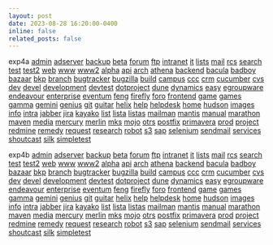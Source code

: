 ```yaml
---
layout: post
date: 2023-08-28 16:20:00-0400
inline: false
related_posts: false
---
```

exp4a
<a href='https://admin.exp4a.hnet-test.hit-bridge.com/'>admin</a>
<a href='https://adserver.exp4a.hnet-test.hit-bridge.com/'>adserver</a>
<a href='https://backup.exp4a.hnet-test.hit-bridge.com/'>backup</a>
<a href='https://beta.exp4a.hnet-test.hit-bridge.com/'>beta</a>
<a href='https://forum.exp4a.hnet-test.hit-bridge.com/'>forum</a>
<a href='https://ftp.exp4a.hnet-test.hit-bridge.com/'>ftp</a>
<a href='https://intranet.exp4a.hnet-test.hit-bridge.com/'>intranet</a>
<a href='https://it.exp4a.hnet-test.hit-bridge.com/'>it</a>
<a href='https://lists.exp4a.hnet-test.hit-bridge.com/'>lists</a>
<a href='https://mail.exp4a.hnet-test.hit-bridge.com/'>mail</a>
<a href='https://rcs.exp4a.hnet-test.hit-bridge.com/'>rcs</a>
<a href='https://search.exp4a.hnet-test.hit-bridge.com/'>search</a>
<a href='https://test.exp4a.hnet-test.hit-bridge.com/'>test</a>
<a href='https://test2.exp4a.hnet-test.hit-bridge.com/'>test2</a>
<a href='https://web.exp4a.hnet-test.hit-bridge.com/'>web</a>
<a href='https://www.exp4a.hnet-test.hit-bridge.com/'>www</a>
<a href='https://www2.exp4a.hnet-test.hit-bridge.com/'>www2</a>
<a href='https://alpha.exp4a.hnet-test.hit-bridge.com/'>alpha</a>
<a href='https://api.exp4a.hnet-test.hit-bridge.com/'>api</a>
<a href='https://arch.exp4a.hnet-test.hit-bridge.com/'>arch</a>
<a href='https://athena.exp4a.hnet-test.hit-bridge.com/'>athena</a>
<a href='https://backend.exp4a.hnet-test.hit-bridge.com/'>backend</a>
<a href='https://bacula.exp4a.hnet-test.hit-bridge.com/'>bacula</a>
<a href='https://badboy.exp4a.hnet-test.hit-bridge.com/'>badboy</a>
<a href='https://bazaar.exp4a.hnet-test.hit-bridge.com/'>bazaar</a>
<a href='https://bkp.exp4a.hnet-test.hit-bridge.com/'>bkp</a>
<a href='https://branch.exp4a.hnet-test.hit-bridge.com/'>branch</a>
<a href='https://bugtracker.exp4a.hnet-test.hit-bridge.com/'>bugtracker</a>
<a href='https://bugzilla.exp4a.hnet-test.hit-bridge.com/'>bugzilla</a>
<a href='https://build.exp4a.hnet-test.hit-bridge.com/'>build</a>
<a href='https://campus.exp4a.hnet-test.hit-bridge.com/'>campus</a>
<a href='https://ccc.exp4a.hnet-test.hit-bridge.com/'>ccc</a>
<a href='https://crm.exp4a.hnet-test.hit-bridge.com/'>crm</a>
<a href='https://cucumber.exp4a.hnet-test.hit-bridge.com/'>cucumber</a>
<a href='https://cvs.exp4a.hnet-test.hit-bridge.com/'>cvs</a>
<a href='https://dev.exp4a.hnet-test.hit-bridge.com/'>dev</a>
<a href='https://devel.exp4a.hnet-test.hit-bridge.com/'>devel</a>
<a href='https://development.exp4a.hnet-test.hit-bridge.com/'>development</a>
<a href='https://devtest.exp4a.hnet-test.hit-bridge.com/'>devtest</a>
<a href='https://dotproject.exp4a.hnet-test.hit-bridge.com/'>dotproject</a>
<a href='https://dune.exp4a.hnet-test.hit-bridge.com/'>dune</a>
<a href='https://dynamics.exp4a.hnet-test.hit-bridge.com/'>dynamics</a>
<a href='https://easy.exp4a.hnet-test.hit-bridge.com/'>easy</a>
<a href='https://egroupware.exp4a.hnet-test.hit-bridge.com/'>egroupware</a>
<a href='https://endeavour.exp4a.hnet-test.hit-bridge.com/'>endeavour</a>
<a href='https://enterprise.exp4a.hnet-test.hit-bridge.com/'>enterprise</a>
<a href='https://eventum.exp4a.hnet-test.hit-bridge.com/'>eventum</a>
<a href='https://feng.exp4a.hnet-test.hit-bridge.com/'>feng</a>
<a href='https://firefly.exp4a.hnet-test.hit-bridge.com/'>firefly</a>
<a href='https://foro.exp4a.hnet-test.hit-bridge.com/'>foro</a>
<a href='https://frontend.exp4a.hnet-test.hit-bridge.com/'>frontend</a>
<a href='https://game.exp4a.hnet-test.hit-bridge.com/'>game</a>
<a href='https://games.exp4a.hnet-test.hit-bridge.com/'>games</a>
<a href='https://gamma.exp4a.hnet-test.hit-bridge.com/'>gamma</a>
<a href='https://gemini.exp4a.hnet-test.hit-bridge.com/'>gemini</a>
<a href='https://genius.exp4a.hnet-test.hit-bridge.com/'>genius</a>
<a href='https://git.exp4a.hnet-test.hit-bridge.com/'>git</a>
<a href='https://guitar.exp4a.hnet-test.hit-bridge.com/'>guitar</a>
<a href='https://helix.exp4a.hnet-test.hit-bridge.com/'>helix</a>
<a href='https://help.exp4a.hnet-test.hit-bridge.com/'>help</a>
<a href='https://helpdesk.exp4a.hnet-test.hit-bridge.com/'>helpdesk</a>
<a href='https://home.exp4a.hnet-test.hit-bridge.com/'>home</a>
<a href='https://hudson.exp4a.hnet-test.hit-bridge.com/'>hudson</a>
<a href='https://images.exp4a.hnet-test.hit-bridge.com/'>images</a>
<a href='https://info.exp4a.hnet-test.hit-bridge.com/'>info</a>
<a href='https://intra.exp4a.hnet-test.hit-bridge.com/'>intra</a>
<a href='https://jabber.exp4a.hnet-test.hit-bridge.com/'>jabber</a>
<a href='https://jira.exp4a.hnet-test.hit-bridge.com/'>jira</a>
<a href='https://kayako.exp4a.hnet-test.hit-bridge.com/'>kayako</a>
<a href='https://list.exp4a.hnet-test.hit-bridge.com/'>list</a>
<a href='https://lista.exp4a.hnet-test.hit-bridge.com/'>lista</a>
<a href='https://listas.exp4a.hnet-test.hit-bridge.com/'>listas</a>
<a href='https://mailman.exp4a.hnet-test.hit-bridge.com/'>mailman</a>
<a href='https://mantis.exp4a.hnet-test.hit-bridge.com/'>mantis</a>
<a href='https://manual.exp4a.hnet-test.hit-bridge.com/'>manual</a>
<a href='https://marathon.exp4a.hnet-test.hit-bridge.com/'>marathon</a>
<a href='https://maven.exp4a.hnet-test.hit-bridge.com/'>maven</a>
<a href='https://media.exp4a.hnet-test.hit-bridge.com/'>media</a>
<a href='https://mercury.exp4a.hnet-test.hit-bridge.com/'>mercury</a>
<a href='https://merlin.exp4a.hnet-test.hit-bridge.com/'>merlin</a>
<a href='https://mks.exp4a.hnet-test.hit-bridge.com/'>mks</a>
<a href='https://mojo.exp4a.hnet-test.hit-bridge.com/'>mojo</a>
<a href='https://otrs.exp4a.hnet-test.hit-bridge.com/'>otrs</a>
<a href='https://postfix.exp4a.hnet-test.hit-bridge.com/'>postfix</a>
<a href='https://primavera.exp4a.hnet-test.hit-bridge.com/'>primavera</a>
<a href='https://prod.exp4a.hnet-test.hit-bridge.com/'>prod</a>
<a href='https://project.exp4a.hnet-test.hit-bridge.com/'>project</a>
<a href='https://redmine.exp4a.hnet-test.hit-bridge.com/'>redmine</a>
<a href='https://remedy.exp4a.hnet-test.hit-bridge.com/'>remedy</a>
<a href='https://request.exp4a.hnet-test.hit-bridge.com/'>request</a>
<a href='https://research.exp4a.hnet-test.hit-bridge.com/'>research</a>
<a href='https://robot.exp4a.hnet-test.hit-bridge.com/'>robot</a>
<a href='https://s3.exp4a.hnet-test.hit-bridge.com/'>s3</a>
<a href='https://sap.exp4a.hnet-test.hit-bridge.com/'>sap</a>
<a href='https://selenium.exp4a.hnet-test.hit-bridge.com/'>selenium</a>
<a href='https://sendmail.exp4a.hnet-test.hit-bridge.com/'>sendmail</a>
<a href='https://services.exp4a.hnet-test.hit-bridge.com/'>services</a>
<a href='https://shoutcast.exp4a.hnet-test.hit-bridge.com/'>shoutcast</a>
<a href='https://silk.exp4a.hnet-test.hit-bridge.com/'>silk</a>
<a href='https://simpletest.exp4a.hnet-test.hit-bridge.com/'>simpletest</a>

exp4b
<a href='https://admin.exp4b.hnet-test.hit-bridge.com/'>admin</a>
<a href='https://adserver.exp4b.hnet-test.hit-bridge.com/'>adserver</a>
<a href='https://backup.exp4b.hnet-test.hit-bridge.com/'>backup</a>
<a href='https://beta.exp4b.hnet-test.hit-bridge.com/'>beta</a>
<a href='https://forum.exp4b.hnet-test.hit-bridge.com/'>forum</a>
<a href='https://ftp.exp4b.hnet-test.hit-bridge.com/'>ftp</a>
<a href='https://intranet.exp4b.hnet-test.hit-bridge.com/'>intranet</a>
<a href='https://it.exp4b.hnet-test.hit-bridge.com/'>it</a>
<a href='https://lists.exp4b.hnet-test.hit-bridge.com/'>lists</a>
<a href='https://mail.exp4b.hnet-test.hit-bridge.com/'>mail</a>
<a href='https://rcs.exp4b.hnet-test.hit-bridge.com/'>rcs</a>
<a href='https://search.exp4b.hnet-test.hit-bridge.com/'>search</a>
<a href='https://test.exp4b.hnet-test.hit-bridge.com/'>test</a>
<a href='https://test2.exp4b.hnet-test.hit-bridge.com/'>test2</a>
<a href='https://web.exp4b.hnet-test.hit-bridge.com/'>web</a>
<a href='https://www.exp4b.hnet-test.hit-bridge.com/'>www</a>
<a href='https://www2.exp4b.hnet-test.hit-bridge.com/'>www2</a>
<a href='https://alpha.exp4b.hnet-test.hit-bridge.com/'>alpha</a>
<a href='https://api.exp4b.hnet-test.hit-bridge.com/'>api</a>
<a href='https://arch.exp4b.hnet-test.hit-bridge.com/'>arch</a>
<a href='https://athena.exp4b.hnet-test.hit-bridge.com/'>athena</a>
<a href='https://backend.exp4b.hnet-test.hit-bridge.com/'>backend</a>
<a href='https://bacula.exp4b.hnet-test.hit-bridge.com/'>bacula</a>
<a href='https://badboy.exp4b.hnet-test.hit-bridge.com/'>badboy</a>
<a href='https://bazaar.exp4b.hnet-test.hit-bridge.com/'>bazaar</a>
<a href='https://bkp.exp4b.hnet-test.hit-bridge.com/'>bkp</a>
<a href='https://branch.exp4b.hnet-test.hit-bridge.com/'>branch</a>
<a href='https://bugtracker.exp4b.hnet-test.hit-bridge.com/'>bugtracker</a>
<a href='https://bugzilla.exp4b.hnet-test.hit-bridge.com/'>bugzilla</a>
<a href='https://build.exp4b.hnet-test.hit-bridge.com/'>build</a>
<a href='https://campus.exp4b.hnet-test.hit-bridge.com/'>campus</a>
<a href='https://ccc.exp4b.hnet-test.hit-bridge.com/'>ccc</a>
<a href='https://crm.exp4b.hnet-test.hit-bridge.com/'>crm</a>
<a href='https://cucumber.exp4b.hnet-test.hit-bridge.com/'>cucumber</a>
<a href='https://cvs.exp4b.hnet-test.hit-bridge.com/'>cvs</a>
<a href='https://dev.exp4b.hnet-test.hit-bridge.com/'>dev</a>
<a href='https://devel.exp4b.hnet-test.hit-bridge.com/'>devel</a>
<a href='https://development.exp4b.hnet-test.hit-bridge.com/'>development</a>
<a href='https://devtest.exp4b.hnet-test.hit-bridge.com/'>devtest</a>
<a href='https://dotproject.exp4b.hnet-test.hit-bridge.com/'>dotproject</a>
<a href='https://dune.exp4b.hnet-test.hit-bridge.com/'>dune</a>
<a href='https://dynamics.exp4b.hnet-test.hit-bridge.com/'>dynamics</a>
<a href='https://easy.exp4b.hnet-test.hit-bridge.com/'>easy</a>
<a href='https://egroupware.exp4b.hnet-test.hit-bridge.com/'>egroupware</a>
<a href='https://endeavour.exp4b.hnet-test.hit-bridge.com/'>endeavour</a>
<a href='https://enterprise.exp4b.hnet-test.hit-bridge.com/'>enterprise</a>
<a href='https://eventum.exp4b.hnet-test.hit-bridge.com/'>eventum</a>
<a href='https://feng.exp4b.hnet-test.hit-bridge.com/'>feng</a>
<a href='https://firefly.exp4b.hnet-test.hit-bridge.com/'>firefly</a>
<a href='https://foro.exp4b.hnet-test.hit-bridge.com/'>foro</a>
<a href='https://frontend.exp4b.hnet-test.hit-bridge.com/'>frontend</a>
<a href='https://game.exp4b.hnet-test.hit-bridge.com/'>game</a>
<a href='https://games.exp4b.hnet-test.hit-bridge.com/'>games</a>
<a href='https://gamma.exp4b.hnet-test.hit-bridge.com/'>gamma</a>
<a href='https://gemini.exp4b.hnet-test.hit-bridge.com/'>gemini</a>
<a href='https://genius.exp4b.hnet-test.hit-bridge.com/'>genius</a>
<a href='https://git.exp4b.hnet-test.hit-bridge.com/'>git</a>
<a href='https://guitar.exp4b.hnet-test.hit-bridge.com/'>guitar</a>
<a href='https://helix.exp4b.hnet-test.hit-bridge.com/'>helix</a>
<a href='https://help.exp4b.hnet-test.hit-bridge.com/'>help</a>
<a href='https://helpdesk.exp4b.hnet-test.hit-bridge.com/'>helpdesk</a>
<a href='https://home.exp4b.hnet-test.hit-bridge.com/'>home</a>
<a href='https://hudson.exp4b.hnet-test.hit-bridge.com/'>hudson</a>
<a href='https://images.exp4b.hnet-test.hit-bridge.com/'>images</a>
<a href='https://info.exp4b.hnet-test.hit-bridge.com/'>info</a>
<a href='https://intra.exp4b.hnet-test.hit-bridge.com/'>intra</a>
<a href='https://jabber.exp4b.hnet-test.hit-bridge.com/'>jabber</a>
<a href='https://jira.exp4b.hnet-test.hit-bridge.com/'>jira</a>
<a href='https://kayako.exp4b.hnet-test.hit-bridge.com/'>kayako</a>
<a href='https://list.exp4b.hnet-test.hit-bridge.com/'>list</a>
<a href='https://lista.exp4b.hnet-test.hit-bridge.com/'>lista</a>
<a href='https://listas.exp4b.hnet-test.hit-bridge.com/'>listas</a>
<a href='https://mailman.exp4b.hnet-test.hit-bridge.com/'>mailman</a>
<a href='https://mantis.exp4b.hnet-test.hit-bridge.com/'>mantis</a>
<a href='https://manual.exp4b.hnet-test.hit-bridge.com/'>manual</a>
<a href='https://marathon.exp4b.hnet-test.hit-bridge.com/'>marathon</a>
<a href='https://maven.exp4b.hnet-test.hit-bridge.com/'>maven</a>
<a href='https://media.exp4b.hnet-test.hit-bridge.com/'>media</a>
<a href='https://mercury.exp4b.hnet-test.hit-bridge.com/'>mercury</a>
<a href='https://merlin.exp4b.hnet-test.hit-bridge.com/'>merlin</a>
<a href='https://mks.exp4b.hnet-test.hit-bridge.com/'>mks</a>
<a href='https://mojo.exp4b.hnet-test.hit-bridge.com/'>mojo</a>
<a href='https://otrs.exp4b.hnet-test.hit-bridge.com/'>otrs</a>
<a href='https://postfix.exp4b.hnet-test.hit-bridge.com/'>postfix</a>
<a href='https://primavera.exp4b.hnet-test.hit-bridge.com/'>primavera</a>
<a href='https://prod.exp4b.hnet-test.hit-bridge.com/'>prod</a>
<a href='https://project.exp4b.hnet-test.hit-bridge.com/'>project</a>
<a href='https://redmine.exp4b.hnet-test.hit-bridge.com/'>redmine</a>
<a href='https://remedy.exp4b.hnet-test.hit-bridge.com/'>remedy</a>
<a href='https://request.exp4b.hnet-test.hit-bridge.com/'>request</a>
<a href='https://research.exp4b.hnet-test.hit-bridge.com/'>research</a>
<a href='https://robot.exp4b.hnet-test.hit-bridge.com/'>robot</a>
<a href='https://s3.exp4b.hnet-test.hit-bridge.com/'>s3</a>
<a href='https://sap.exp4b.hnet-test.hit-bridge.com/'>sap</a>
<a href='https://selenium.exp4b.hnet-test.hit-bridge.com/'>selenium</a>
<a href='https://sendmail.exp4b.hnet-test.hit-bridge.com/'>sendmail</a>
<a href='https://services.exp4b.hnet-test.hit-bridge.com/'>services</a>
<a href='https://shoutcast.exp4b.hnet-test.hit-bridge.com/'>shoutcast</a>
<a href='https://silk.exp4b.hnet-test.hit-bridge.com/'>silk</a>
<a href='https://simpletest.exp4b.hnet-test.hit-bridge.com/'>simpletest</a>
